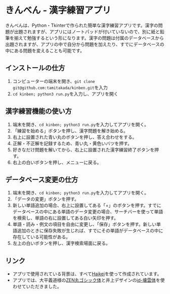# きんべん - 漢字練習アプリ

きんべんは、Python・Tkinterで作られた簡単な漢字練習アプリです。漢字の問題が出題されますが、アプリにはノートパッドが付いていないので、別に紙と鉛筆を揃えて勉強するという形になります。漢字の問題は付属のデータベースから出題されますが、アプリの中で自分から問題を加えたり、すでにデータベースの中にある問題を変えることも可能です。

## インストールの仕方
1. コンピューターの端末を開き、`git clone git@github.com:tamitakada/kinben.git`を入力
2. `cd kinben; python3 run.py`を入力し、アプリを開く

## 漢字練習機能の使い方
1. 端末を開き、`cd kinben; python3 run.py`を入力してアプリを開く。
2. 「練習を始める」ボタンを押し、漢字問題を解き始める。
3. 右上に設置された青い丸のボタンを押し、答え合わせをする。
4. 正解・不正解を記録するため、青い丸・黄色いバツを押す。
5. 好きなだけ問題を解いてから、右上に設置された漢字練習終了ボタンを押す。
6. 右上の白いボタンを押し、メニューに戻る。

## データベース変更の仕方
1. 端末を開き、`cd kinben; python3 run.py`を入力してアプリを開く。
2. 「データの変更」ボタンを押す。
3. 新しい単語追加の場合、右上に設置してある「+」のボタンを押す。すでにデータベースの中にある単語のデータ変更の場合、サーチバーを使って単語を検索し、単語の右に設置してある白い矢印を押す。
4. 単語・読み・例文の項目を自由に変更し、「保存」ボタンを押す。新しい単語追加のときに保存失敗が生じれば、すでにその単語がデータベースの中に存在している可能性がある。
5. 左上の白いボタンを押し、漢字検索場面に戻る。

## リンク
* アプリで使用されている背景は、すべて[Haikei](https://haikei.app/)を使って作成されています。
* アプリでは、大平義道様の[ZEN丸ゴシック体](https://fonts.google.com/specimen/Zen+Maru+Gothic?query=zen+)と井上デザインの[id-壊雲体](http://idfont.jp/infos_mb.html)を使わせていただきました。
